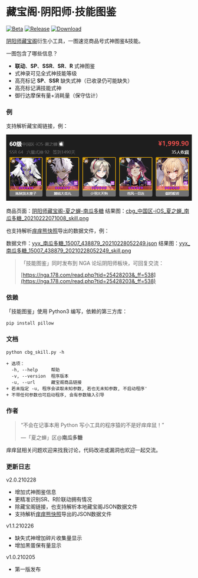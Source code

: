 # 藏宝阁·阴阳师·技能图鉴

[![Beta](https://img.shields.io/badge/Beta-2.0-brightgreen.svg?style=flat-square)](https://github.com/nguaduot/yys-cbg-skill)
[![Release](https://img.shields.io/badge/Release-1.1-brightgreen.svg?style=flat-square)](https://github.com/nguaduot/yys-cbg-skill/releases)
[![Download](https://img.shields.io/badge/Download-EXE-brightgreen.svg?style=flat-square)](dist/%E6%8A%80%E8%83%BD%E5%9B%BE%E9%89%B41.1.exe)

[阴阳师藏宝阁](https://yys.cbg.163.com/)衍生小工具，一图速览商品号式神图鉴&技能。

一图包含了哪些信息？
+ **联动**、**SP**、**SSR**、**SR**、**R** 式神图鉴
+ 式神录可见全式神技能等级
+ 高亮标记 **SP**、**SSR** 缺失式神（已收录仍可能缺失）
+ 高亮标记满技能式神
+ 御行达摩保有量+消耗量（保守估计）

### 例

支持解析藏宝阁链接，例：

![cbg_中国区-iOS_夏之蝉_南瓜多糖_20210201095612_screenshot](sample/cbg_中国区-iOS_夏之蝉_南瓜多糖_20210201095612_screenshot.png)

商品页面：[阴阳师藏宝阁-夏之蝉-南瓜多糖](https://yys.cbg.163.com/cgi/mweb/equip/21/202102020901616-21-3S6GQUUH2DOUM)
结果图：[cbg_中国区-iOS_夏之蝉_南瓜多糖_20210222071008_skill.png](sample/cbg_中国区-iOS_夏之蝉_南瓜多糖_20210222071008_skill.png)

也支持解析[痒痒熊快照](https://github.com/OnmyojiX/yyx)导出的数据文件，例：

数据文件：[yyx_南瓜多糖_15007_438879_20210228052249.json](sample/yyx_南瓜多糖_15007_438879_20210228052249.json)
结果图：[yyx_南瓜多糖_15007_438879_20210228052249_skill.png](sample/yyx_南瓜多糖_15007_438879_20210228052249_skill.png)

> 「技能图鉴」同时发布到 NGA 论坛阴阳师板块，可回复交流：
> 
> [https://nga.178.com/read.php?tid=25428203&_ff=538](https://nga.178.com/read.php?tid=25428203&_ff=538)

### 依赖

「技能图鉴」使用 Python3 编写，依赖的第三方库：

```
pip install pillow
```

### 文档

```
python cbg_skill.py -h
```

```
+ 选项：
  -h, --help     帮助
  -v, --version  程序版本
  -u, --url      藏宝阁商品链接
+ 若未指定 -u, 程序会读取未知参数, 若也无未知参数, 不启动程序'
+ 不带任何参数也可启动程序, 会有参数输入引导
```

### 作者

> “不会在记事本用 Python 写小工具的程序猿的不是好痒痒鼠！”
>
> —「夏之蝉」区@**南瓜多糖**

痒痒鼠相关问题欢迎来找我讨论，代码改进或漏洞也欢迎一起交流。

### 更新日志

v2.0.210228
+ 增加式神图鉴信息
+ 更精准识别SR、R阶联动拥有情况
+ 除藏宝阁链接，也支持解析本地藏宝阁JSON数据文件
+ 支持解析[痒痒熊快照](https://github.com/OnmyojiX/yyx)导出的JSON数据文件

v1.1.210226
+ 缺失式神增加碎片收集量显示
+ 增加黑蛋保有量显示

v1.0.210205
+ 第一版发布